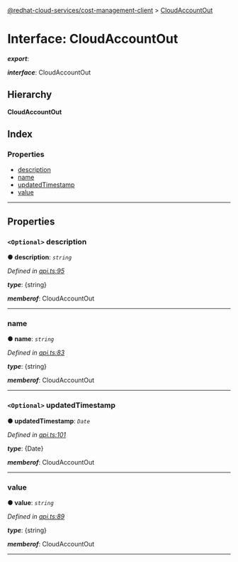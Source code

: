 [@redhat-cloud-services/cost-management-client](../README.md) > [CloudAccountOut](../interfaces/cloudaccountout.md)

# Interface: CloudAccountOut

*__export__*: 

*__interface__*: CloudAccountOut

## Hierarchy

**CloudAccountOut**

## Index

### Properties

* [description](cloudaccountout.md#description)
* [name](cloudaccountout.md#name)
* [updatedTimestamp](cloudaccountout.md#updatedtimestamp)
* [value](cloudaccountout.md#value)

---

## Properties

<a id="description"></a>

### `<Optional>` description

**● description**: *`string`*

*Defined in [api.ts:95](https://github.com/RedHatInsights/javascript-clients/blob/master/packages/cost-management/api.ts#L95)*

*__type__*: {string}

*__memberof__*: CloudAccountOut

___
<a id="name"></a>

###  name

**● name**: *`string`*

*Defined in [api.ts:83](https://github.com/RedHatInsights/javascript-clients/blob/master/packages/cost-management/api.ts#L83)*

*__type__*: {string}

*__memberof__*: CloudAccountOut

___
<a id="updatedtimestamp"></a>

### `<Optional>` updatedTimestamp

**● updatedTimestamp**: *`Date`*

*Defined in [api.ts:101](https://github.com/RedHatInsights/javascript-clients/blob/master/packages/cost-management/api.ts#L101)*

*__type__*: {Date}

*__memberof__*: CloudAccountOut

___
<a id="value"></a>

###  value

**● value**: *`string`*

*Defined in [api.ts:89](https://github.com/RedHatInsights/javascript-clients/blob/master/packages/cost-management/api.ts#L89)*

*__type__*: {string}

*__memberof__*: CloudAccountOut

___


